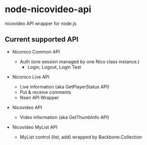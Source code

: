 node-nicovideo-api
==============
nicovideo API wrapper for node.js


## Current supported API
- Niconico Common API
    - Auth (one session managed by one Nico class instance.)
        - Login, Logout, Login Test

- Niconico Live API
    - Live information (aka GetPlayerStatus API)
    - Put & receive comments
    - Nsen API Wrapper

- Nicovideo API
    - Video information (aka GetThumbInfo API)

- Nicovideo MyList API
    -  MyList control (list, add) wrapped by Backbone.Collection
